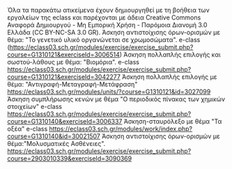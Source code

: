 Όλα τα παρακάτω ατικείμενα έχουν δημιουργηθεί με τη βοήθεια των εργαλείων της eclass και παρέχονται με άδεια Creative Commons Αναφορά Δημιουργού - Μη Εμπορική Χρήση - Παρόμοια Διανομή 3.0 Ελλάδα (CC BY-NC-SA 3.0 GR).
Άσκηση αντιστοίχισης όρων-ορισμών με θέμα: "Το γενετικό υλικό οργανώνεται σε χρωμοσώματα".  e-class (https://eclass03.sch.gr/modules/exercise/exercise_submit.php?course=G1310121&exerciseId=3006514)
Άσκηση πολλαπλής επιλογής και σωστού-λάθους με θέμα: "Βιομόρια".  e-class https://eclass03.sch.gr/modules/exercise/exercise_submit.php?course=G1310121&exerciseId=3042277
Άσκηση πολλαπλής επιλογής με θέμα: "Αντιγραφή-Μεταγραφή-Μετάφραση" https://eclass03.sch.gr/modules/units/?course=G1310121&id=3027099
Άσκηση συμπλήρωσης κενών με θέμα "Ο περιοδικός πίνακας των χημικών στοιχείων" e-class https://eclass03.sch.gr/modules/exercise/exercise_submit.php?course=G1310140&exerciseId=3006337
Άσκηση-σταυρόλεξο με θέμα "Τα οξέα" e-class https://eclass03.sch.gr/modules/work/index.php?course=G1310140&id=30021507
Άσκηση αντιστοίχισης όρων-ορισμών με θέμα:"Μολυσματικές Ασθένειες". https://eclass03.sch.gr/modules/exercise/exercise_submit.php?course=2903010339&exerciseId=3090369
